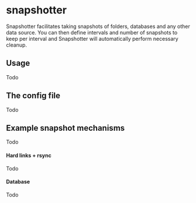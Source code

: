 # snapshotter

Snapshotter facilitates taking snapshots of folders, databases and any other data source. You can then define intervals and number of snapshots to keep per interval and Snapshotter will automatically perform necessary cleanup.

## Usage

Todo

## The config file

Todo

## Example snapshot mechanisms

Todo

#### Hard links + rsync

Todo

#### Database

Todo
